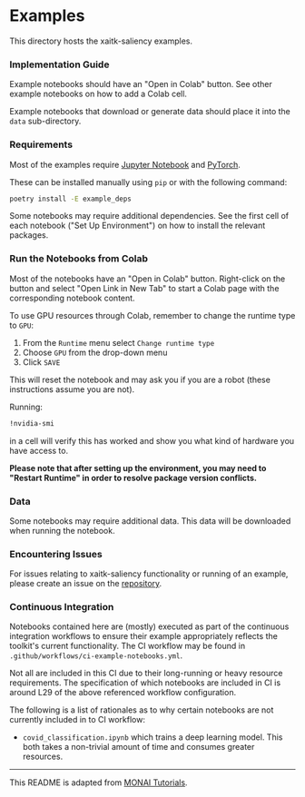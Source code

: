 # Examples
This directory hosts the xaitk-saliency examples.

### Implementation Guide
Example notebooks should have an "Open in Colab" button.
See other example notebooks on how to add a Colab cell.

Example notebooks that download or generate data should place it into the
`data` sub-directory.

### Requirements
Most of the examples require [Jupyter Notebook](https://jupyter.org/) and [PyTorch](https://pytorch.org/).

These can be installed manually using `pip` or with the following command:

```bash
poetry install -E example_deps
```

Some notebooks may require additional dependencies.
See the first cell of each notebook ("Set Up Environment") on how to install
the relevant packages.

### Run the Notebooks from Colab
Most of the notebooks have an "Open in Colab" button.
Right-click on the button and select "Open Link in New Tab" to start a Colab
page with the corresponding notebook content.

To use GPU resources through Colab, remember to change the runtime type to
`GPU`:

1. From the `Runtime` menu select `Change runtime type`
1. Choose `GPU` from the drop-down menu
1. Click `SAVE`

This will reset the notebook and may ask you if you are a robot (these
instructions assume you are not).

Running:

```bash
!nvidia-smi
```

in a cell will verify this has worked and show you what kind of hardware you have access to.

**Please note that after setting up the environment, you may need to "Restart Runtime" in order to resolve package version conflicts.**

### Data

Some notebooks may require additional data. This data will be downloaded when running the notebook.

### Encountering Issues

For issues relating to xaitk-saliency functionality or running of an example, please create an issue on the [repository](https://github.com/XAITK/xaitk-saliency/issues).


### Continuous Integration
Notebooks contained here are (mostly) executed as part of the continuous
integration workflows to ensure their example appropriately reflects the
toolkit's current functionality.
The CI workflow may be found in ``.github/workflows/ci-example-notebooks.yml``.

Not all are included in this CI due to their long-running or heavy resource
requirements.
The specification of which notebooks are included in CI is around L29 of the
above referenced workflow configuration.

The following is a list of rationales as to why certain notebooks are not
currently included in to CI workflow:

* ``covid_classification.ipynb`` which trains a deep learning model. This both
  takes a non-trivial amount of time and consumes greater resources.

---

This README is adapted from [MONAI Tutorials](https://github.com/Project-MONAI/tutorials).
